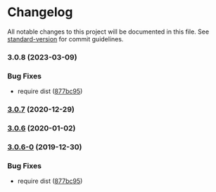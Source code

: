 # Changelog

All notable changes to this project will be documented in this file. See [standard-version](https://github.com/conventional-changelog/standard-version) for commit guidelines.

### 3.0.8 (2023-03-09)


### Bug Fixes

* require dist ([877bc95](https://github.com/veritashealth/postcss-critical-css/commit/877bc9559ec088c27f139612930cc4477aa4cd89))

### [3.0.7](https://github.com/zgreen/postcss-critical-css/compare/v3.0.6...v3.0.7) (2020-12-29)

### [3.0.6](https://github.com/zgreen/postcss-critical-css/compare/v3.0.6-0...v3.0.6) (2020-01-02)

### [3.0.6-0](https://github.com/zgreen/postcss-critical-css/compare/v3.0.3...v3.0.6-0) (2019-12-30)


### Bug Fixes

* require dist ([877bc95](https://github.com/zgreen/postcss-critical-css/commit/877bc9559ec088c27f139612930cc4477aa4cd89))
